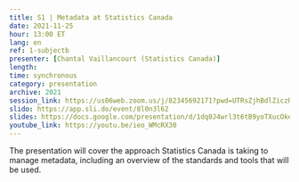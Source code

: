 ```yaml
---
title: S1 | Metadata at Statistics Canada
date: 2021-11-25
hour: 13:00 ET
lang: en
ref: 1-subjectb
presenter: [Chantal Vaillancourt (Statistics Canada)]
length:
time: synchronous
category: presentation
archive: 2021
session_link: https://us06web.zoom.us/j/82345692171?pwd=UTRsZjhBdlZiczRFSWw5cTVDS1g4Zz09
slido: https://app.sli.do/event/8l0n3l62
slides: https://docs.google.com/presentation/d/1dq0J4wrl3t6tB9yoTXucOkexr2VM6wFV/edit?usp=sharing&ouid=112190682180433392211&rtpof=true&sd=true
youtube_link: https://youtu.be/ieo_WMcRX30
---
```

The presentation will cover the approach Statistics Canada is taking to manage metadata, including an overview of the standards and tools that will be used.
